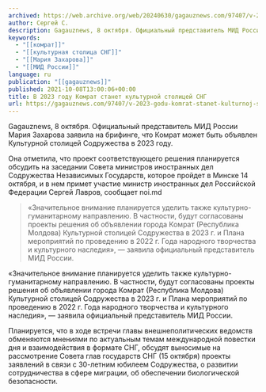 ```yaml
---
archived: https://web.archive.org/web/20240630/gagauznews.com/97407/v-2023-godu-komrat-stanet-kulturnoj-stolitsej-sng.html
author: Сергей С.
description: Gagauznews, 8 октября. Официальный представитель МИД России Мария Захарова заявила на брифинге, что Комрат может быть объявлен Культурной столицей Содружества в 2023 году. Она отметила, что проект соответствующего решения планируется обсудить на заседании Совета министров иностранных дел Содружества Независимых Государств, которое пройдет в Минске 14 октября, и в нем примет участие министр иностранных дел Российской Федерации Сергей Лавров, сообщает noi.md «Значительное внимание планируется уделить также культурно-гуманитарному направлению. В частности, будут согласованы проекты решения об объявлении города Комрат (Республика Молдова) Культурной столицей Содружества в 2023 г. и Плана мероприятий по проведению в 2022 г. Года народного творчества и культурного наследия», — […]
keywords:
  - "[[комрат]]"
  - "[[культурная столица СНГ]]"
  - "[[Мария Захарова]]"
  - "[[МИД России]]"
language: ru
publication: "[[gagauznews]]"
published: 2021-10-08T13:00:06+00:00
title: В 2023 году Комрат станет культурной столицей СНГ
url: https://gagauznews.com/97407/v-2023-godu-komrat-stanet-kulturnoj-stolitsej-sng.html
---
```


Gagauznews, 8 октября. Официальный представитель МИД России Мария Захарова заявила на брифинге, что Комрат может быть объявлен Культурной столицей Содружества в 2023 году.

Она отметила, что проект соответствующего решения планируется обсудить на заседании Совета министров иностранных дел Содружества Независимых Государств, которое пройдет в Минске 14 октября, и в нем примет участие министр иностранных дел Российской Федерации Сергей Лавров, сообщает noi.md

> «Значительное внимание планируется уделить также культурно-гуманитарному направлению. В частности, будут согласованы проекты решения об объявлении города Комрат (Республика Молдова) Культурной столицей Содружества в 2023 г. и Плана мероприятий по проведению в 2022 г. Года народного творчества и культурного наследия», — заявила официальный представитель МИД России.

«Значительное внимание планируется уделить также культурно-гуманитарному направлению. В частности, будут согласованы проекты решения об объявлении города Комрат (Республика Молдова) Культурной столицей Содружества в 2023 г. и Плана мероприятий по проведению в 2022 г. Года народного творчества и культурного наследия», — заявила официальный представитель МИД России.

Планируется, что в ходе встречи главы внешнеполитических ведомств обменяются мнениями по актуальным темам международной повестки дня и взаимодействия в формате СНГ, обсудят выносимые на рассмотрение Совета глав государств СНГ (15 октября) проекты заявлений в связи с 30-летним юбилеем Содружества, о развитии сотрудничества в сфере миграции, об обеспечении биологической безопасности.